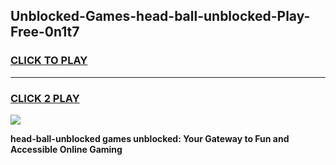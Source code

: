 
## Unblocked-Games-head-ball-unblocked-Play-Free-0n1t7
<h3>
<a href="https://premium76.site?title=head-ball-unblocked&ref=12A">CLICK TO PLAY</a></h3>
<hr>

<h3>
<a href="https://premium76.site?title=head-ball-unblocked&ref=12A">CLICK 2 PLAY</a>
  
</h3>

<a href="https://premium76.site?title=head-ball-unblocked&ref=12A"><img src="https://clearcache.store/games.png"></a>


**head-ball-unblocked games unblocked: Your Gateway to Fun and Accessible Online Gaming**
